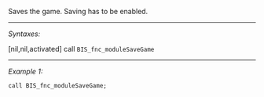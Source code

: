 Saves the game. Saving has to be enabled.


---
*Syntaxes:*

[nil,nil,activated] call `BIS_fnc_moduleSaveGame`

---
*Example 1:*

```sqf
call BIS_fnc_moduleSaveGame;
```